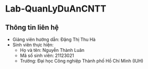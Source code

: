 # Lab-QuanLyDuAnCNTT

## Thông tin liên hệ

- Giảng viên hướng dẫn: Đặng Thị Thu Hà
- Sinh viên thực hiện:
  - Họ và tên: Nguyễn Thành Luân
  - Mã số sinh viên: 21123021
  - Trường: Đại học Công nghiệp Thành phố Hồ Chí Minh (IUH)
